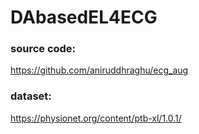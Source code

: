 # DAbasedEL4ECG

### source code:
https://github.com/aniruddhraghu/ecg_aug

### dataset:
https://physionet.org/content/ptb-xl/1.0.1/
